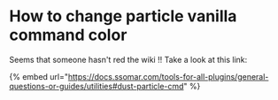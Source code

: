 # How to change particle vanilla command color

Seems that someone hasn't red the wiki !! Take a look at this link:

{% embed url="https://docs.ssomar.com/tools-for-all-plugins/general-questions-or-guides/utilities#dust-particle-cmd" %}
